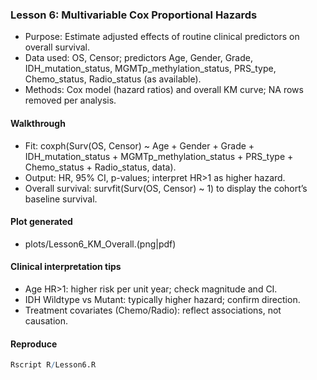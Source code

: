 ### Lesson 6: Multivariable Cox Proportional Hazards

- Purpose: Estimate adjusted effects of routine clinical predictors on overall survival.
- Data used: OS, Censor; predictors Age, Gender, Grade, IDH_mutation_status, MGMTp_methylation_status, PRS_type, Chemo_status, Radio_status (as available).
- Methods: Cox model (hazard ratios) and overall KM curve; NA rows removed per analysis.

#### Walkthrough
- Fit: coxph(Surv(OS, Censor) ~ Age + Gender + Grade + IDH_mutation_status + MGMTp_methylation_status + PRS_type + Chemo_status + Radio_status, data).
- Output: HR, 95% CI, p-values; interpret HR>1 as higher hazard.
- Overall survival: survfit(Surv(OS, Censor) ~ 1) to display the cohort’s baseline survival.

#### Plot generated
- plots/Lesson6_KM_Overall.(png|pdf)

#### Clinical interpretation tips
- Age HR>1: higher risk per unit year; check magnitude and CI.
- IDH Wildtype vs Mutant: typically higher hazard; confirm direction.
- Treatment covariates (Chemo/Radio): reflect associations, not causation.

#### Reproduce
```r
Rscript R/Lesson6.R
```


